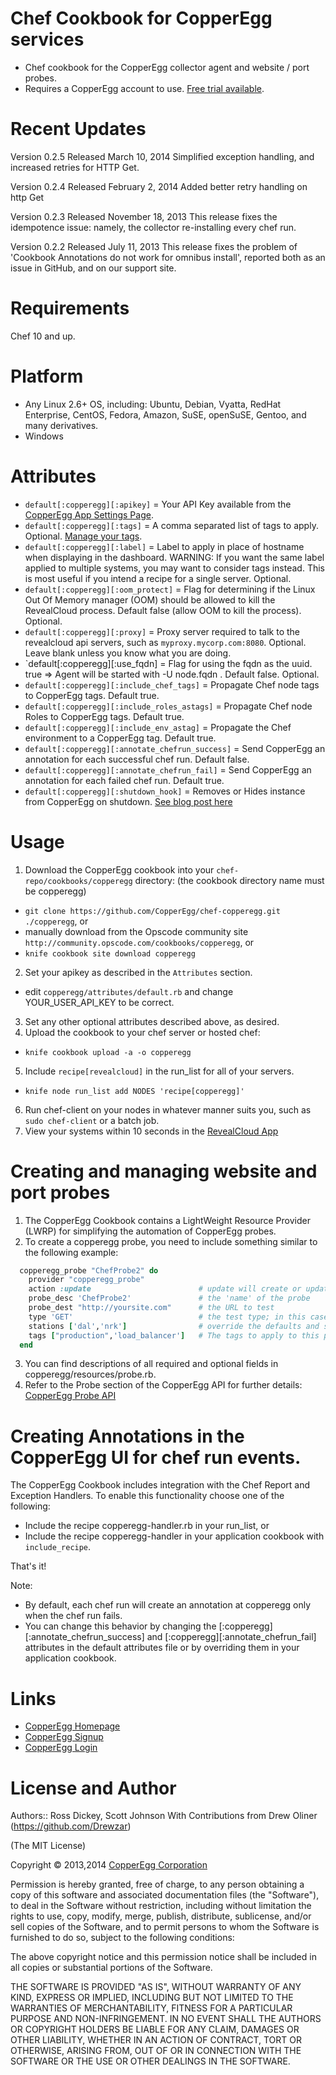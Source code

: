 Chef Cookbook for CopperEgg services
===========
* Chef cookbook for the CopperEgg collector agent and website / port probes.
* Requires a CopperEgg account to use.  [Free trial available](https://app.copperegg.com/signup).

Recent Updates
============
Version 0.2.5    Released March 10, 2014
Simplified exception handling, and increased retries for HTTP Get. 

Version 0.2.4    Released February 2, 2014
Added better retry handling on http Get

Version 0.2.3   Released November 18, 2013
This release fixes the idempotence issue: namely, the collector re-installing every chef run.

Version 0.2.2   Released July 11, 2013
This release fixes the problem of 'Cookbook Annotations do not work for omnibus install', reported both as an issue in GitHub, and on our support site.


Requirements
============
Chef 10 and up.

Platform
========
* Any Linux 2.6+ OS, including: Ubuntu, Debian, Vyatta, RedHat Enterprise, CentOS, Fedora, Amazon, SuSE, openSuSE, Gentoo, and many derivatives.
* Windows

Attributes
==========
* `default[:copperegg][:apikey]` = Your API Key available from the [CopperEgg App Settings Page](https://app.copperegg.com/#settings/site).
* `default[:copperegg][:tags]` = A comma separated list of tags to apply.  Optional.  [Manage your tags](https://app.copperegg.com/#revealcloud/tags).
* `default[:copperegg][:label]` = Label to apply in place of hostname when displaying in the dashboard.  WARNING: If you want the same label applied to multiple systems, you may want to consider tags instead.  This is most useful if you intend a recipe for a single server.  Optional.
* `default[:copperegg][:oom_protect]` = Flag for determining if the Linux Out Of Memory manager (OOM) should be allowed to kill the RevealCloud process. Default false (allow OOM to kill the process). Optional.
* `default[:copperegg][:proxy]` = Proxy server required to talk to the revealcloud api servers, such as `myproxy.mycorp.com:8080`.  Optional.  Leave blank unless you know what you are doing.
* `default[:copperegg][:use_fqdn] = Flag for using the fqdn as the uuid. true  => Agent will be started with -U node.fqdn . Default false. Optional.
* `default[:copperegg][:include_chef_tags]` = Propagate Chef node tags to CopperEgg tags. Default true.
* `default[:copperegg][:include_roles_astags]` = Propagate Chef node Roles to CopperEgg tags. Default true.
* `default[:copperegg][:include_env_astag]` = Propagate the Chef environment to a CopperEgg tag. Default true.
* `default[:copperegg][:annotate_chefrun_success]` = Send CopperEgg an annotation for each successful chef run. Default false.
* `default[:copperegg][:annotate_chefrun_fail]` = Send CopperEgg an annotation for each failed chef run. Default true.
* `default[:copperegg][:shutdown_hook]` = Removes or Hides instance from CopperEgg on shutdown. [See blog post here](http://copperegg.com/hooking-into-the-aws-shutdown-flow/)


Usage
=====
1. Download the CopperEgg cookbook into your `chef-repo/cookbooks/copperegg` directory: (the cookbook directory name must be copperegg)
* `git clone https://github.com/CopperEgg/chef-copperegg.git ./copperegg`, or
*  manually download from the Opscode community site `http://community.opscode.com/cookbooks/copperegg`, or
* `knife cookbook site download copperegg`
2. Set your apikey as described in the `Attributes` section.
* edit `copperegg/attributes/default.rb` and change YOUR_USER_API_KEY to be correct.
3. Set any other optional attributes described above, as desired.
4. Upload the cookbook to your chef server or hosted chef:
* `knife cookbook upload -a -o copperegg`
5. Include `recipe[revealcloud]` in the run_list for all of your servers.
* `knife node run_list add NODES 'recipe[copperegg]'`
6. Run chef-client on your nodes in whatever manner suits you, such as `sudo chef-client` or a batch job.
7. View your systems within 10 seconds in the [RevealCloud App](https://app.copperegg.com/#revealcloud/overview)


Creating and managing website and port probes
=====
1. The CopperEgg Cookbook contains a LightWeight Resource Provider (LWRP) for simplifying the automation of CopperEgg probes.
2. To create a copperegg probe, you need to include something similar to the following example:

```ruby
  copperegg_probe "ChefProbe2" do
    provider "copperegg_probe"
    action :update                        # update will create or update
    probe_desc 'ChefProbe2'               # the 'name' of the probe
    probe_dest "http://yoursite.com"      # the URL to test
    type 'GET'                            # the test type; in this case, an HTTP GET request
    stations ['dal','nrk']                # override the defaults and specify testing from Dallas and Fremont
    tags ["production",'load_balancer']   # The tags to apply to this probe
  end 
```  

3. You can find descriptions of all required and optional fields in copperegg/resources/probe.rb.
4. Refer to the Probe section of the CopperEgg API for further details:  [CopperEgg Probe API](http://dev.copperegg.com/revealuptime/probes.html)


Creating Annotations in the CopperEgg UI for chef run events.
=====
The CopperEgg Cookbook includes integration with the Chef Report and Exception
Handlers. To enable this functionality choose one of the following:
* Include the recipe copperegg-handler.rb in your run_list, or
* Include the recipe copperegg-handler in your application cookbook with
`include_recipe`.

That's it!

Note:
* By default, each chef run will create an annotation at copperegg only when the chef run fails.
* You can change this behavior by changing the [:copperegg][:annotate_chefrun_success] and [:copperegg][:annotate_chefrun_fail] attributes in the default attributes file or by overriding them in your application cookbook.


Links
=====
* [CopperEgg Homepage](http://www.copperegg.com)
* [CopperEgg Signup](https://app.copperegg.com/signup)
* [CopperEgg Login](https://app.copperegg.com/login)


License and Author
==================
Authors:: Ross Dickey, Scott Johnson
With Contributions from Drew Oliner (https://github.com/Drewzar)

(The MIT License)

Copyright © 2013,2014 [CopperEgg Corporation](http://copperegg.com)

Permission is hereby granted, free of charge, to any person obtaining a
copy of this software and associated documentation files (the "Software"),
to deal in the Software without restriction, including without
limitation the rights to use, copy, modify, merge, publish, distribute,
sublicense, and/or sell copies of the Software, and to permit persons
to whom the Software is furnished to do so, subject to the following conditions:

The above copyright notice and this permission notice shall be included
in all copies or substantial portions of the Software.

THE SOFTWARE IS PROVIDED "AS IS", WITHOUT WARRANTY OF ANY KIND, EXPRESS
OR IMPLIED, INCLUDING BUT NOT LIMITED TO THE WARRANTIES OF MERCHANTABILITY,
FITNESS FOR A PARTICULAR PURPOSE AND NON-INFRINGEMENT. IN NO EVENT SHALL
THE AUTHORS OR COPYRIGHT HOLDERS BE LIABLE FOR ANY CLAIM, DAMAGES OR
OTHER LIABILITY, WHETHER IN AN ACTION OF CONTRACT, TORT OR OTHERWISE,
ARISING FROM, OUT OF OR IN CONNECTION WITH THE SOFTWARE OR THE USE OR
OTHER DEALINGS IN THE SOFTWARE.
